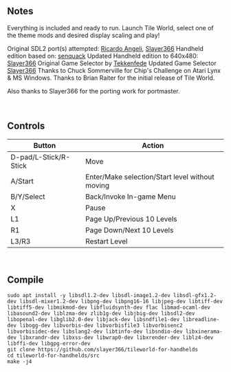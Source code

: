 ## Notes

Everything is included and ready to run. 
Launch Tile World, select one of the theme mods and desired display scaling and play! 

Original SDL2 port(s) attempted: [Ricardo Angeli](https://github.com/rangeli/tileworld), [Slayer366](https://github.com/Slayer366/tileworld-sdl2)
Handheld edition based on: [senquack](https://github.com/senquack/tileworld-for-handhelds)
Updated Handheld edition to 640x480: [Slayer366](https://github.com/Slayer366/tileworld-for-handhelds)
Original Game Selector by [Tekkenfede](https://github.com/Tekkenfede/gameselector)
Updated Game Selector [Slayer366](https://github.com/slayer366/gameselector)
Thanks to Chuck Sommerville for Chip's Challenge on Atari Lynx & MS Windows.
Thanks to Brian Raiter for the initial release of Tile World.

Also thanks to Slayer366 for the porting work for portmaster.

</br>

## Controls

| Button | Action |
|--|--| 
|D-pad/L-Stick/R-Stick|Move|
|A/Start|Enter/Make selection/Start level without moving|
|B/Y/Select|Back/Invoke In-game Menu|
|X|Pause|
|L1|Page Up/Previous 10 Levels|
|R1|Page Down/Next 10 Levels|
|L3/R3|Restart Level|

</br>

## Compile
```shell
sudo apt install -y libsdl1.2-dev libsdl-image1.2-dev libsdl-gfx1.2-dev libsdl-mixer1.2-dev libpng-dev libpng16-16 libjpeg-dev libtiff-dev libtiff5-dev libmikmod-dev libfluidsynth-dev flac libmad-ocaml-dev libasound2-dev liblzma-dev zlib1g-dev libjbig-dev libsdl2-dev libopenal-dev libglib2.0-dev libjack-dev libsndfile1-dev libreadline-dev libogg-dev libvorbis-dev libvorbisfile3 libvorbisenc2 libvorbisidec-dev libslang2-dev libtinfo-dev libsndio-dev libxinerama-dev libxrandr-dev libxss-dev libwrap0-dev libxrender-dev liblz4-dev libffi-dev libgpg-error-dev
git clone https://github.com/slayer366/tileworld-for-handhelds
cd tileworld-for-handhelds/src
make -j4
```
